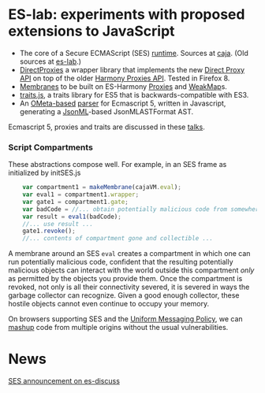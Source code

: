 # ES-lab: experiments with proposed extensions to JavaScript

 * The core of a Secure ECMAScript (SES) [runtime](http://google-caja.googlecode.com/svn/trunk/src/com/google/caja/ses/explicit.html). Sources at [caja](http://code.google.com/p/google-caja/source/browse/trunk/src/com/google/caja/ses/). (Old sources at [es-lab](http://code.google.com/p/es-lab/source/browse/trunk/src/ses/).)
 * [DirectProxies](http://es-lab.googlecode.com/svn/trunk/src/proxies/DirectProxies.js) a wrapper library that implements the new [Direct Proxy API](http://wiki.ecmascript.org/doku.php?id=harmony:direct_proxies) on top of the older [Harmony Proxies API](http://wiki.ecmascript.org/doku.php?id=harmony:proxies). Tested in Firefox 8.
 * [Membranes](http://code.google.com/p/es-lab/source/browse/trunk/src/membrane.js) to be built on ES-Harmony [Proxies](http://wiki.ecmascript.org/doku.php?id=harmony:proxies) and [WeakMap](http://wiki.ecmascript.org/doku.php?id=harmony:weak_maps)s.
 * [traits.js](http://code.google.com/p/es-lab/wiki/Traits), a traits library for ES5 that is backwards-compatible with ES3.
 * An [OMeta-based](http://tinlizzie.org/ometa) [parser](http://es-lab.googlecode.com/svn/trunk/site/esparser/index.html) for Ecmascript 5, written in Javascript, generating a [JsonML](http://jsonml.org)-based JsonMLASTFormat AST.

Ecmascript 5, proxies and traits are discussed in these [talks](http://code.google.com/p/es-lab/wiki/Talks).

### Script Compartments ###

These abstractions compose well. For example, in an SES frame as initialized by initSES.js
```js
    var compartment1 = makeMembrane(cajaVM.eval);
    var eval1 = compartment1.wrapper;
    var gate1 = compartment1.gate;
    var badCode = //... obtain potentially malicious code from somewhere ...
    var result = eval1(badCode);
    //... use result ...
    gate1.revoke();
    //... contents of compartment gone and collectible ...
```

A membrane around an SES `eval` creates a compartment in which one can run potentially malicious code, confident that the resulting potentially malicious objects can interact with the world outside this compartment _only_ as permitted by the objects you provide them. Once the compartment is revoked, not only is all their connectivity severed, it is severed in ways the garbage collector can recognize. Given a good enough collector, these hostile objects cannot even continue to occupy your memory.

On browsers supporting SES and the [Uniform Messaging Policy](http://dev.w3.org/2006/waf/UMP/), we can [mashup](SafeMashups.md) code from multiple origins without the usual vulnerabilities.

# News #

[SES announcement on es-discuss](https://mail.mozilla.org/pipermail/es-discuss/2010-August/011684.html)
